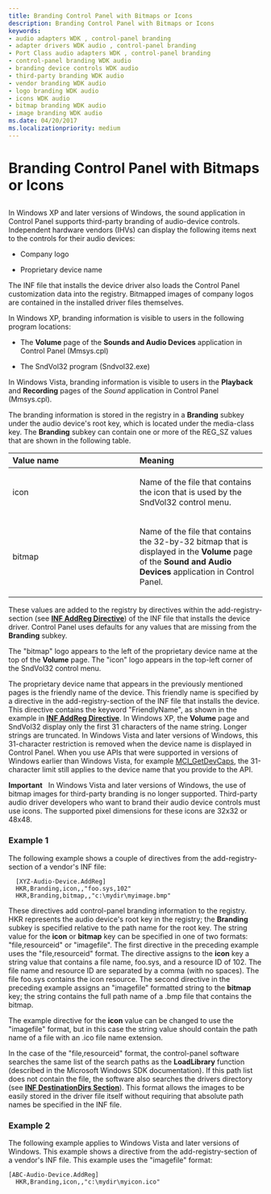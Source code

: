 ```yaml
---
title: Branding Control Panel with Bitmaps or Icons
description: Branding Control Panel with Bitmaps or Icons
keywords:
- audio adapters WDK , control-panel branding
- adapter drivers WDK audio , control-panel branding
- Port Class audio adapters WDK , control-panel branding
- control-panel branding WDK audio
- branding device controls WDK audio
- third-party branding WDK audio
- vendor branding WDK audio
- logo branding WDK audio
- icons WDK audio
- bitmap branding WDK audio
- image branding WDK audio
ms.date: 04/20/2017
ms.localizationpriority: medium
---
```


# Branding Control Panel with Bitmaps or Icons


## <span id="control_panel_branding_by_vendors"></span><span id="CONTROL_PANEL_BRANDING_BY_VENDORS"></span>


In Windows XP and later versions of Windows, the sound application in Control Panel supports third-party branding of audio-device controls. Independent hardware vendors (IHVs) can display the following items next to the controls for their audio devices:

-   Company logo

-   Proprietary device name

The INF file that installs the device driver also loads the Control Panel customization data into the registry. Bitmapped images of company logos are contained in the installed driver files themselves.

In Windows XP, branding information is visible to users in the following program locations:

-   The **Volume** page of the **Sounds and Audio Devices** application in Control Panel (Mmsys.cpl)

-   The SndVol32 program (Sndvol32.exe)

In Windows Vista, branding information is visible to users in the **Playback** and **Recording** pages of the *Sound* application in Control Panel (Mmsys.cpl).

The branding information is stored in the registry in a **Branding** subkey under the audio device's root key, which is located under the media-class key. The **Branding** subkey can contain one or more of the REG\_SZ values that are shown in the following table.

<table>
<colgroup>
<col width="50%" />
<col width="50%" />
</colgroup>
<thead>
<tr class="header">
<th align="left">Value name</th>
<th align="left">Meaning</th>
</tr>
</thead>
<tbody>
<tr class="odd">
<td align="left"><p>icon</p></td>
<td align="left"><p>Name of the file that contains the icon that is used by the SndVol32 control menu.</p></td>
</tr>
<tr class="even">
<td align="left"><p>bitmap</p></td>
<td align="left"><p>Name of the file that contains the 32-by-32 bitmap that is displayed in the <strong>Volume</strong> page of the <strong>Sound and Audio Devices</strong> application in Control Panel.</p></td>
</tr>
</tbody>
</table>

 

These values are added to the registry by directives within the add-registry-section (see [**INF AddReg Directive**](../install/inf-addreg-directive.md)) of the INF file that installs the device driver. Control Panel uses defaults for any values that are missing from the **Branding** subkey.

The "bitmap" logo appears to the left of the proprietary device name at the top of the **Volume** page. The "icon" logo appears in the top-left corner of the SndVol32 control menu.

The proprietary device name that appears in the previously mentioned pages is the friendly name of the device. This friendly name is specified by a directive in the add-registry-section of the INF file that installs the device. This directive contains the keyword "FriendlyName", as shown in the example in [**INF AddReg Directive**](../install/inf-addreg-directive.md). In Windows XP, the **Volume** page and SndVol32 display only the first 31 characters of the name string. Longer strings are truncated. In Windows Vista and later versions of Windows, this 31-character restriction is removed when the device name is displayed in Control Panel. When you use APIs that were supported in versions of Windows earlier than Windows Vista, for example [MCI\_GetDevCaps](/windows/win32/multimedia/mci-getdevcaps), the 31-character limit still applies to the device name that you provide to the API.

**Important**   In Windows Vista and later versions of Windows, the use of bitmap images for third-party branding is no longer supported. Third-party audio driver developers who want to brand their audio device controls must use icons. The supported pixel dimensions for these icons are 32x32 or 48x48.

 

### <span id="Example_1"></span><span id="example_1"></span><span id="EXAMPLE_1"></span>Example 1

The following example shows a couple of directives from the add-registry-section of a vendor's INF file:

```inf
  [XYZ-Audio-Device.AddReg]
  HKR,Branding,icon,,"foo.sys,102"
  HKR,Branding,bitmap,,"c:\mydir\myimage.bmp"
```

These directives add control-panel branding information to the registry. HKR represents the audio device's root key in the registry; the **Branding** subkey is specified relative to the path name for the root key. The string value for the **icon** or **bitmap** key can be specified in one of two formats: "file,resourceid" or "imagefile". The first directive in the preceding example uses the "file,resourceid" format. The directive assigns to the **icon** key a string value that contains a file name, foo.sys, and a resource ID of 102. The file name and resource ID are separated by a comma (with no spaces). The file foo.sys contains the icon resource. The second directive in the preceding example assigns an "imagefile" formatted string to the **bitmap** key; the string contains the full path name of a .bmp file that contains the bitmap.

The example directive for the **icon** value can be changed to use the "imagefile" format, but in this case the string value should contain the path name of a file with an .ico file name extension.

In the case of the "file,resourceid" format, the control-panel software searches the same list of the search paths as the **LoadLibrary** function (described in the Microsoft Windows SDK documentation). If this path list does not contain the file, the software also searches the drivers directory (see [**INF DestinationDirs Section**](../install/inf-destinationdirs-section.md)). This format allows the images to be easily stored in the driver file itself without requiring that absolute path names be specified in the INF file.

### <span id="example_2"></span><span id="EXAMPLE_2"></span> Example 2

The following example applies to Windows Vista and later versions of Windows. This example shows a directive from the add-registry-section of a vendor's INF file. This example uses the "imagefile" format:

```inf
[ABC-Audio-Device.AddReg]
  HKR,Branding,icon,,"c:\mydir\myicon.ico"
```

 

